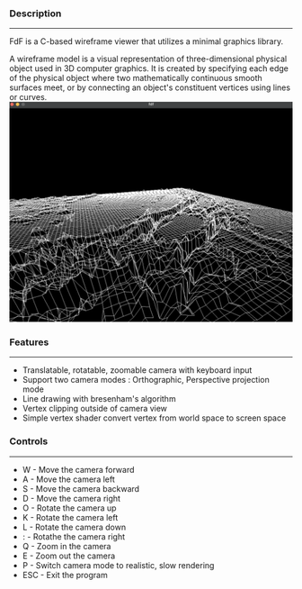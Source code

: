 ### Description
---
FdF is a C-based wireframe viewer that utilizes a minimal graphics library.

A wireframe model is a visual representation of three-dimensional physical object used in 3D computer graphics. It is created by specifying each edge of the physical object where two mathematically continuous smooth surfaces meet, or by connecting an object's constituent vertices using lines or curves.
![!\[Alt text\](result.png)](screen.png)

### Features
---
- Translatable, rotatable, zoomable camera with keyboard input
- Support two camera modes : Orthographic, Perspective projection mode
- Line drawing with bresenham's algorithm
- Vertex clipping outside of camera view
- Simple vertex shader convert vertex from world space to screen space


### Controls
---
- W - Move the camera forward
- A - Move the camera left
- S - Move the camera backward
- D - Move the camera right
- O - Rotate the camera up
- K - Rotate the camera left
- L - Rotate the camera down
- : - Rotathe the camera right
- Q - Zoom in the camera
- E - Zoom out the camera
- P - Switch camera mode to realistic, slow rendering
- ESC - Exit the program